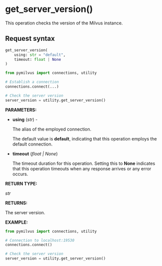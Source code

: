 

# get_server_version()

This operation checks the version of the Milvus instance.

## Request syntax

```python
get_server_version(
    using: str = "default",
    timeout: float | None
)
```

```python
from pymilvus import connections, utility

# Establish a connection
connections.connect(...)

# Check the server version
server_version = utility.get_server_version()
```

__PARAMETERS:__

- __using__ (_str_) - 

    The alias of the employed connection.

    The default value is __default__, indicating that this operation employs the default connection.

- __timeout__ (_float _|_ None_)  

    The timeout duration for this operation. Setting this to __None__ indicates that this operation timeouts when any response arrives or any error occurs.

__RETURN TYPE:__

_str_

__RETURNS:__

The server version.

__EXAMPLE:__

```python
from pymilvus import connections, utility

# Connection to localhost:19530
connections.connect()

# Check the server version
server_version = utility.get_server_version()
```

